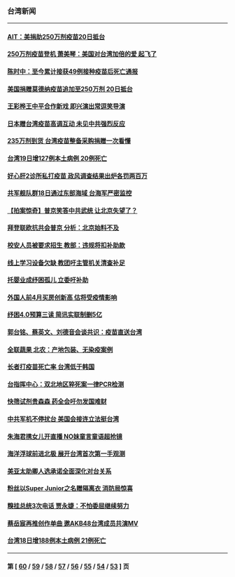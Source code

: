 ### 台湾新闻
---
#### [AIT：美捐助250万剂疫苗20日抵台](../../pages/ncid1349361/n13033300.md) 
#### [250万剂疫苗登机 萧美琴：美国对台湾加倍的爱 起飞了](../../pages/ncid1349361/n13033388.md) 
#### [陈时中：至今累计接获49例接种疫苗后死亡通报](../../pages/ncid1349361/n13033145.md) 
#### [美国捐赠莫德纳疫苗追加至250万剂 20日抵台](../../pages/ncid1349361/n13033192.md) 
#### [王彩桦王中平合作新戏 即兴演出常逗笑导演](../../pages/ncid1349361/n13031078.md) 
#### [日本赠台湾疫苗高调互动 未见中共强烈反应](../../pages/ncid1349361/n13032826.md) 
#### [235万剂到货 台湾疫苗整备采购捐赠一次看懂](../../pages/ncid1349361/n13032856.md) 
#### [台湾19日增127例本土病例 20例死亡](../../pages/ncid1349361/n13032674.md) 
#### [好心肝2诊所私打疫苗 政风调查结果出炉各罚两百万](../../pages/ncid1349361/n13032809.md) 
#### [共军舰队群18日通过东部海域 台海军严密监控](../../pages/ncid1349361/n13032376.md) 
#### [【拍案惊奇】普京笑答中共武统 让北京失望了？](../../pages/ncid1349361/n13031093.md) 
#### [拜登联欧抗共会普京 分析：北京始料不及](../../pages/ncid1349361/n13031476.md) 
#### [校安人员被要求招生 教部：违规将扣补助款](../../pages/ncid1349361/n13031391.md) 
#### [线上学习设备欠缺 教团吁主管机关清查补足](../../pages/ncid1349361/n13031393.md) 
#### [托婴业成纾困孤儿 立委吁补助](../../pages/ncid1349361/n13031396.md) 
#### [外国人前4月买房创新高 估将受疫情影响](../../pages/ncid1349361/n13031292.md) 
#### [纾困4.0预算三读 简讯实联制删5亿](../../pages/ncid1349361/n13031288.md) 
#### [郭台铭、蔡英文、刘德音会谈共识：疫苗直送台湾](../../pages/ncid1349361/n13030647.md) 
#### [全联蔬果 北农：产地包装、无染疫案例](../../pages/ncid1349361/n13031234.md) 
#### [长者打疫苗死亡率 台湾低于韩国](../../pages/ncid1349361/n13031229.md) 
#### [台指挥中心：双北地区猝死案一律PCR检测](../../pages/ncid1349361/n13031227.md) 
#### [快筛试剂贵森森 药全会吁勿发国难财](../../pages/ncid1349361/n13031232.md) 
#### [中共军机不停扰台 美国会接连立法挺台湾](../../pages/ncid1349361/n13030890.md) 
#### [朱海君携女儿开直播 NO妹童言童语超抢镜](../../pages/ncid1349361/n13030895.md) 
#### [海洋浮球前进北极 展开台湾首次第一手观测](../../pages/ncid1349361/n13030915.md) 
#### [美亚太助卿人选承诺全面深化对台关系](../../pages/ncid1349361/n13030820.md) 
#### [粉丝以Super Junior之名赠隔离衣 消防局惊喜](../../pages/ncid1349361/n13030751.md) 
#### [糗挂总统3次电话 贾永婕：不怕委屈继续努力](../../pages/ncid1349361/n13030745.md) 
#### [蔡岳宸再推创作单曲 邀AKB48台湾成员共演MV](../../pages/ncid1349361/n13030655.md) 
#### [台湾18日增188例本土病例 21例死亡](../../pages/ncid1349361/n13030708.md) 

---
#### 第 [ [60](./60.md) / [59](./59.md) / [58](./58.md) / [57](./57.md) / [56](./56.md) / [55](./55.md) / [54](./54.md) / [53](./53.md) ] 页
